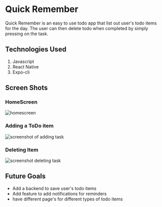 # Quick Remember 

Quick Remember is an easy to use todo app that list out user's todo items for the day. The user can then delete todo when completed by simply pressing on the task.


## Technologies Used
1. Javascript
2. React Native 
3. Expo-cli

## Screen Shots 
### HomeScreen
![homescreen](./assets/taskHome.png)
### Adding a ToDo item
![screenshot of adding task](./assets/taskAdded.png)
### Deleting Item
![screenshot deleting task](./assets/taskRemove.png)

## Future Goals
* Add a backend to save user's todo items
* Add feature to add notifications for reminders 
* have different page's for different types of todo items 
